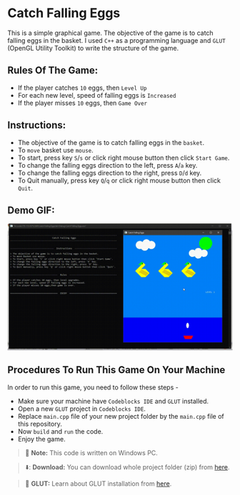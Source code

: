 # Catch Falling Eggs 

This is a simple graphical game. The objective of the game is to catch falling eggs in the basket. I used `C++` as a programming language and `GLUT` (OpenGL Utility Toolkit) to write the structure of the game. 


## Rules Of The Game:
- If the player catches `10` eggs, then `Level Up`  
- For each new level, speed of falling eggs is `Increased` 
- If the player misses `10` eggs, then `Game Over`  



## Instructions:
- The objective of the game is to catch falling eggs in the `basket`.  
- To `move` basket use `mouse`. 
- To start, press key `S`/`s` or click right mouse button then click `Start Game`.  
- To change the falling eggs direction to the left, press `A`/`a` key.  
- To change the falling eggs direction to the right, press `D`/`d` key.  
- To Quit manually, press key `Q`/`q` or click right mouse button then click `Quit`.    



## Demo GIF:
![img](https://github.com/forhadk/Catch-Falling-Eggs/blob/main/Files/Catch%20Falling%20Eggs.gif)



## Procedures To Run This Game On Your Machine 
In order to run this game, you need to follow these steps - 
- Make sure your machine have `Codeblocks IDE` and `GLUT` installed.  
- Open a new `GLUT` project in `Codeblocks IDE`. 
- Replace `main.cpp` file of your new project folder by the `main.cpp` file of this repository. 
- Now `build` and `run` the code. 
- Enjoy the game.  

> :memo: **Note:** This code is written on Windows PC.  

> ⬇️: **Download:** You can download whole project folder (zip) from [here](https://github.com/forhadk/Catch-Falling-Eggs/blob/main/Files/Catch%20Falling%20Eggs.zip). 

> :memo: **GLUT:** Learn about GLUT installation from [here](#). 


